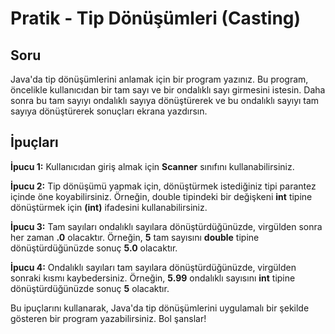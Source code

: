 # Pratik - Tip Dönüşümleri (Casting)

## Soru
Java'da tip dönüşümlerini anlamak için bir program yazınız. Bu program, öncelikle kullanıcıdan bir tam sayı ve bir ondalıklı sayı girmesini istesin. Daha sonra bu tam sayıyı ondalıklı sayıya dönüştürerek ve bu ondalıklı sayıyı tam sayıya dönüştürerek sonuçları ekrana yazdırsın.

## İpuçları

**İpucu 1:** Kullanıcıdan giriş almak için **Scanner** sınıfını kullanabilirsiniz.

**İpucu 2:** Tip dönüşümü yapmak için, dönüştürmek istediğiniz tipi parantez içinde öne koyabilirsiniz. Örneğin, double tipindeki bir değişkeni **int** tipine dönüştürmek için **(int)** ifadesini kullanabilirsiniz.

**İpucu 3:** Tam sayıları ondalıklı sayılara dönüştürdüğünüzde, virgülden sonra her zaman **.0** olacaktır. Örneğin, **5** tam sayısını **double** tipine dönüştürdüğünüzde sonuç **5.0** olacaktır.

**İpucu 4:** Ondalıklı sayıları tam sayılara dönüştürdüğünüzde, virgülden sonraki kısmı kaybedersiniz. Örneğin, **5.99** ondalıklı sayısını **int** tipine dönüştürdüğünüzde sonuç **5** olacaktır.

Bu ipuçlarını kullanarak, Java'da tip dönüşümlerini uygulamalı bir şekilde gösteren bir program yazabilirsiniz. Bol şanslar!